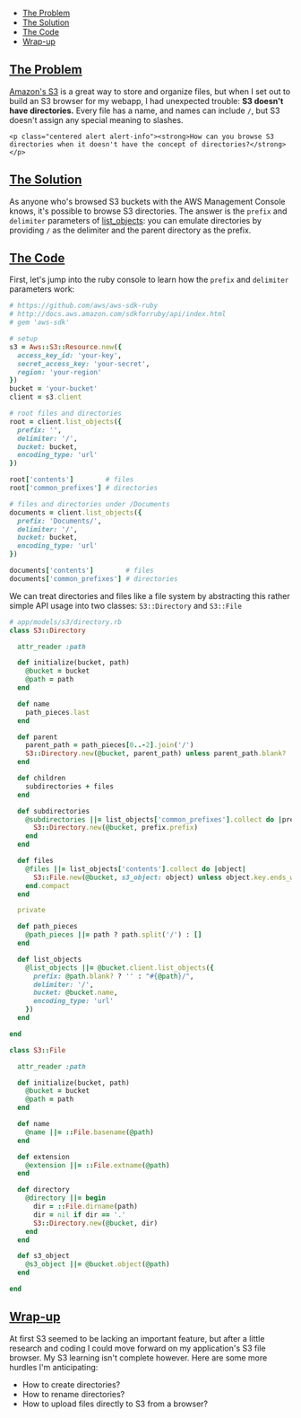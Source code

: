 * [The Problem](#the-problem)
* [The Solution](#the-solution)
* [The Code](#the-code)
* [Wrap-up](#wrap-up)

## [The Problem](#the-problem)

[Amazon's S3](https://en.wikipedia.org/wiki/Amazon_S3) is a great way to store and organize files, but when I set out to build an S3 browser for my webapp, I had unexpected trouble:  __S3 doesn't have directories.__ Every file has a name, and names can include `/`, but S3 doesn't assign any special meaning to slashes.

```raw
<p class="centered alert alert-info"><strong>How can you browse S3 directories when it doesn't have the concept of directories?</strong></p>
```

## [The Solution](#the-solution)

As anyone who's browsed S3 buckets with the AWS Management Console knows, it's possible to browse S3 directories. The answer is the `prefix` and `delimiter` parameters of [list_objects](http://docs.aws.amazon.com/sdkforruby/api/Aws/S3/Client.html#list_objects-instance_method): you can emulate directories by providing `/` as the delimiter and the parent directory as the prefix.

## [The Code](#the-code)

First, let's jump into the ruby console to learn how the `prefix` and `delimiter` parameters work:

```ruby
# https://github.com/aws/aws-sdk-ruby
# http://docs.aws.amazon.com/sdkforruby/api/index.html
# gem 'aws-sdk'

# setup
s3 = Aws::S3::Resource.new({
  access_key_id: 'your-key',
  secret_access_key: 'your-secret',
  region: 'your-region'
})
bucket = 'your-bucket'
client = s3.client

# root files and directories
root = client.list_objects({
  prefix: '',
  delimiter: '/',
  bucket: bucket,
  encoding_type: 'url'
})

root['contents']        # files
root['common_prefixes'] # directories

# files and directories under /Documents
documents = client.list_objects({
  prefix: 'Documents/',
  delimiter: '/',
  bucket: bucket,
  encoding_type: 'url'
})

documents['contents']        # files
documents['common_prefixes'] # directories
```

We can treat directories and files like a file system by abstracting this rather simple API usage into two classes: `S3::Directory` and `S3::File`

```ruby
# app/models/s3/directory.rb
class S3::Directory

  attr_reader :path

  def initialize(bucket, path)
    @bucket = bucket
    @path = path
  end

  def name
    path_pieces.last
  end

  def parent
    parent_path = path_pieces[0..-2].join('/')
    S3::Directory.new(@bucket, parent_path) unless parent_path.blank?
  end

  def children
    subdirectories + files
  end

  def subdirectories
    @subdirectories ||= list_objects['common_prefixes'].collect do |prefix|
      S3::Directory.new(@bucket, prefix.prefix)
    end
  end

  def files
    @files ||= list_objects['contents'].collect do |object|
      S3::File.new(@bucket, s3_object: object) unless object.key.ends_with?('/')
    end.compact
  end

  private

  def path_pieces
    @path_pieces ||= path ? path.split('/') : []
  end

  def list_objects
    @list_objects ||= @bucket.client.list_objects({
      prefix: @path.blank? ? '' : "#{@path}/",
      delimiter: '/',
      bucket: @bucket.name,
      encoding_type: 'url'
    })
  end

end
```

```ruby
class S3::File

  attr_reader :path

  def initialize(bucket, path)
    @bucket = bucket
    @path = path
  end

  def name
    @name ||= ::File.basename(@path)
  end

  def extension
    @extension ||= ::File.extname(@path)
  end

  def directory
    @directory ||= begin
      dir = ::File.dirname(path)
      dir = nil if dir == '.'
      S3::Directory.new(@bucket, dir)
    end
  end

  def s3_object
    @s3_object ||= @bucket.object(@path)
  end

end
```

## [Wrap-up](#wrap-up)

At first S3 seemed to be lacking an important feature, but after a little research and coding I could move forward on my application's S3 file browser. My S3 learning isn't complete however. Here are some more hurdles I'm anticipating:

* How to create directories?
* How to rename directories?
* How to upload files directly to S3 from a browser?
